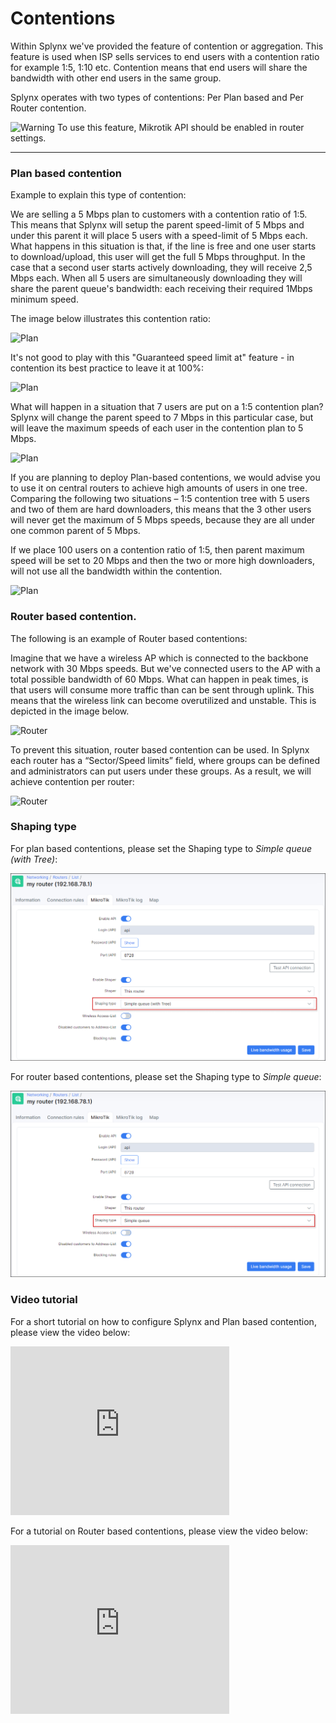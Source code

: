 Contentions
==========


Within Splynx we've provided the feature of contention or aggregation. This feature is used when ISP sells services to end users with a contention ratio for example 1:5, 1:10 etc. Contention means that end users will share the bandwidth with other end users in the same group.

Splynx operates with two types of contentions: Per Plan based and Per Router contention.

<icon class="image-icon">![Warning](warning.png)</icon> To use this feature, Mikrotik API should be enabled in router settings.
*************************************************************
### Plan based contention
Example to explain this type of contention:

We are selling a 5 Mbps plan to customers with a contention ratio of 1:5. This means that Splynx will setup the parent speed-limit of 5 Mbps and under this parent it will place 5 users with a speed-limit of 5 Mbps each. What happens in this situation is that, if the line is free and one user starts to download/upload, this user will get the full 5 Mbps throughput. In the case that a second user starts actively downloading, they will receive 2,5 Mbps each. When all 5 users are simultaneously downloading they will share the parent queue's bandwidth: each receiving their required 1Mbps minimum speed.

The image below illustrates this contention ratio:

![Plan](1.png)

It's not good to play with this "Guaranteed speed limit at" feature - in contention its best practice to leave it at 100%:

![Plan](2.png)

What will happen in a situation that 7 users are put on a 1:5 contention plan? Splynx will change the parent speed to 7 Mbps in this particular case, but will leave the maximum speeds of each user in the contention plan to 5 Mbps.

![Plan](3.png)

If you are planning to deploy Plan-based contentions, we would advise you to use it on central routers to achieve high amounts of users in one tree. Comparing the following two situations – 1:5 contention tree with 5 users and two of them are hard downloaders, this means that the 3 other users will never get the maximum of 5 Mbps speeds, because they are all under one common parent of 5 Mbps.

If we place 100 users on a contention ratio of 1:5, then parent maximum speed will be set to 20 Mbps and then the two or more high downloaders, will not use all the bandwidth within the contention.

![Plan](4.png)


### Router based contention.

The following is an example of Router based contentions:

Imagine that we have a wireless AP which is connected to the backbone network with 30 Mbps speeds. But we've connected users to the AP with a total possible bandwidth of 60 Mbps. What can happen in peak times, is that users will consume more traffic than can be sent through uplink. This means that the wireless link can become overutilized and unstable. This is depicted in the image below.

![Router](5.png)


To prevent this situation, router based contention can be used. In Splynx each router has a “Sector/Speed limits” field, where groups can be defined and administrators can put users under these groups. As a result, we will achieve contention per router:

![Router](6.png)

### Shaping type

For plan based contentions, please set the Shaping type to *Simple queue (with Tree)*:

![image](7.png)

For router based contentions, please set the Shaping type to *Simple queue*:

![image](8.png)

### Video tutorial
For a short tutorial on how to configure Splynx and Plan based contention, please view the video below:

<iframe frameborder=0 height=270 width=350 allowfullscreen src="https://www.youtube.com/embed/e2aOsfdBTYA?wmode=opaque">Video on youtube</iframe>

For a tutorial on Router based contentions, please view the video below:

<iframe frameborder=0 height=270 width=350 allowfullscreen src="https://www.youtube.com/embed/XgSGhYad_Ik?wmode=opaque">Video on youtube</iframe>
